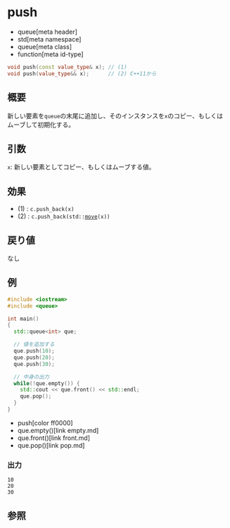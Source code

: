 # push
* queue[meta header]
* std[meta namespace]
* queue[meta class]
* function[meta id-type]

```cpp
void push(const value_type& x); // (1)
void push(value_type&& x);      // (2) C++11から
```

## 概要
新しい要素を`queue`の末尾に追加し、そのインスタンスを`x`のコピー、もしくはムーブして初期化する。


## 引数
`x`: 新しい要素としてコピー、もしくはムーブする値。


## 効果
- (1) : `c.push_back(x)`
- (2) : `c.push_back(std::`[`move`](/reference/utility/move.md)`(x))`


## 戻り値
なし


## 例
```cpp
#include <iostream>
#include <queue>

int main()
{
  std::queue<int> que;

  // 値を追加する
  que.push(10);
  que.push(20);
  que.push(30);

  // 中身の出力
  while(!que.empty()) {
    std::cout << que.front() << std::endl;
    que.pop();
  }
}
```
* push[color ff0000]
* que.empty()[link empty.md]
* que.front()[link front.md]
* que.pop()[link pop.md]

### 出力
```
10
20
30
```

## 参照

